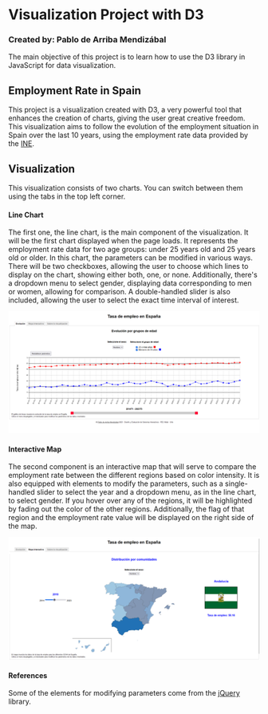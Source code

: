 # Visualization Project with D3
### Created by: Pablo de Arriba Mendizábal

The main objective of this project is to learn how to use the D3 library in JavaScript for data visualization.

## Employment Rate in Spain

This project is a visualization created with D3, a very powerful tool that enhances the creation of charts, giving the user great creative freedom. This visualization aims to follow the evolution of the employment situation in Spain over the last 10 years, using the employment rate data provided by the [INE](https://www.ine.es/index.htm "INE").

## Visualization
This visualization consists of two charts. You can switch between them using the tabs in the top left corner.

#### Line Chart

The first one, the line chart, is the main component of the visualization. It will be the first chart displayed when the page loads. It represents the employment rate data for two age groups: under 25 years old and 25 years old or older. 
In this chart, the parameters can be modified in various ways. There will be two checkboxes, allowing the user to choose which lines to display on the chart, showing either both, one, or none. Additionally, there's a dropdown menu to select gender, displaying data corresponding to men or women, allowing for comparison.
A double-handled slider is also included, allowing the user to select the exact time interval of interest.

![Line Chart](imagenes/linechart.png "linechart")

#### Interactive Map

The second component is an interactive map that will serve to compare the employment rate between the different regions based on color intensity. It is also equipped with elements to modify the parameters, such as a single-handled slider to select the year and a dropdown menu, as in the line chart, to select gender.
If you hover over any of the regions, it will be highlighted by fading out the color of the other regions. Additionally, the flag of that region and the employment rate value will be displayed on the right side of the map.

![Map](imagenes/mapa.png "map")


#### References
Some of the elements for modifying parameters come from the [jQuery](https://jquery.com/ "jQuery") library.
